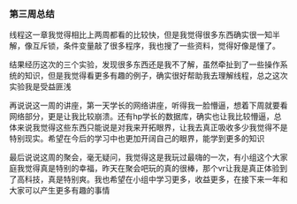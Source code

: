 ###  第三周总结

线程这一章我觉得相比上两周都看的比较快，但是我觉得很多东西确实很一知半解，像互斥锁，条件变量敲了很多程序，我也搜了一些资料，觉得好像是懂了。

结果经历这次的三个实验，发现很多东西还是我不了解，虽然牵扯到了一些操作系统的知识，但是我觉得看更多有趣的例子，确实很好帮助我去理解线程，总之这次实验我是受益匪浅

再说说这一周的讲座，第一天学长的网络讲座，听得我一脸懵逼，想着下周就要看网络部分，更是让我比较崩溃。还有hp学长的数据库，确实也让我比较懵逼，总体来说我觉得这些东西只能说是对我来开拓眼界，让我去真正吸收多少我觉得不是特别现实。希望在今后的学习中也更加开阔自己的眼界，能学到更多的知识

最后说说这周的聚会，毫无疑问，我觉得这是我玩过最嗨的一次，有小组这个大家庭我觉得真是特别的幸福，昨天在聚会吧玩的真的很棒，那个vr让我是真正体验到了高科技，真是特别爽。我也希望在小组中学习更多，收益更多，在接下来一年和大家可以产生更多有趣的事情

